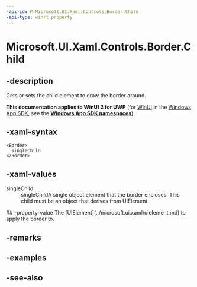 ```yaml
---
-api-id: P:Microsoft.UI.Xaml.Controls.Border.Child
-api-type: winrt property
---
```


<!-- Property syntax
public Windows.UI.Xaml.UIElement Child { get;  set; }
-->

# Microsoft.UI.Xaml.Controls.Border.Child

## -description
Gets or sets the child element to draw the border around.

**This documentation applies to WinUI 2 for UWP** (for [WinUI](/windows/apps/winui/winui3/) in the [Windows App SDK](/windows/apps/windows-app-sdk/), see the **[Windows App SDK namespaces](/windows/windows-app-sdk/api/winrt/)**).

## -xaml-syntax
```xaml
<Border>
  singleChild
</Border>

```


## -xaml-values
<dl><dt>singleChild</dt><dd>singleChildA single object element that the border encloses. This child must be an object that derives from UIElement.</dd>
</dl>
## -property-value
The [UIElement](../microsoft.ui.xaml/uielement.md) to apply the border to.

## -remarks

## -examples

## -see-also
